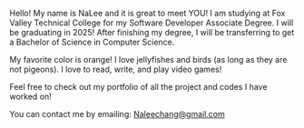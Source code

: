 Hello! My name is NaLee and it is great to meet YOU! 
I am studying at Fox Valley Technical College for my Software Developer Associate Degree. I will be graduating in 2025! After finishing my degree, I will be transferring to get a Bachelor of Science in Computer Science. 

My favorite color is orange! I love jellyfishes and birds (as long as they are not pigeons). I love to read, write, and play video games!

Feel free to check out my portfolio of all the project and codes I have worked on! 

You can contact me by emailing: Naleechang@gmail.com
<!---
theNaLee/theNaLee is a ✨ special ✨ repository because its `README.md` (this file) appears on your GitHub profile.
You can click the Preview link to take a look at your changes.
--->
